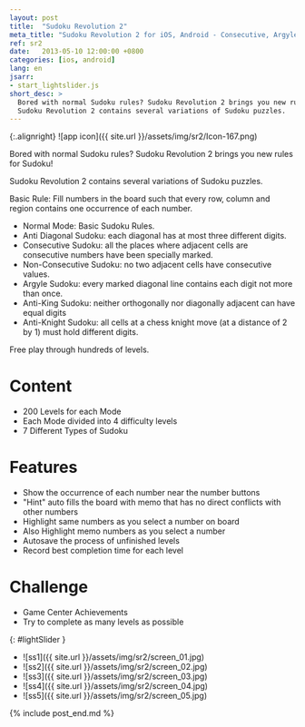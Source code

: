 ```yaml
---
layout: post
title:  "Sudoku Revolution 2"
meta_title: "Sudoku Revolution 2 for iOS, Android - Consecutive, Argyle and more"
ref: sr2
date:   2013-05-10 12:00:00 +0800
categories: [ios, android]
lang: en
jsarr:
- start_lightslider.js
short_desc: >
  Bored with normal Sudoku rules? Sudoku Revolution 2 brings you new rules for Sudoku!
  Sudoku Revolution 2 contains several variations of Sudoku puzzles.
---
```


{:.alignright}
![app icon]({{ site.url }}/assets/img/sr2/Icon-167.png)

Bored with normal Sudoku rules? Sudoku Revolution 2 brings you new rules for Sudoku!

Sudoku Revolution 2 contains several variations of Sudoku puzzles.

Basic Rule: Fill numbers in the board such that every row, column and region contains one occurrence of each number. 

* Normal Mode: Basic Sudoku Rules.
* Anti Diagonal Sudoku: each diagonal has at most three different digits.
* Consecutive Sudoku: all the places where adjacent cells are consecutive numbers have been specially marked.
* Non-Consecutive Sudoku: no two adjacent cells have consecutive values.
* Argyle Sudoku: every marked diagonal line contains each digit not more than once.
* Anti-King Sudoku: neither orthogonally nor diagonally adjacent can have equal digits
* Anti-Knight Sudoku: all cells at a chess knight move (at a distance of 2 by 1) must hold different digits.

Free play through hundreds of levels.

# Content
- 200 Levels for each Mode
- Each Mode divided into 4 difficulty levels
- 7 Different Types of Sudoku

# Features
- Show the occurrence of each number near the number buttons
- "Hint" auto fills the board with memo that has no direct conflicts with other numbers
- Highlight same numbers as you select a number on board
- Also Highlight memo numbers as you select a number
- Autosave the process of unfinished levels
- Record best completion time for each level

# Challenge
- Game Center Achievements
- Try to complete as many levels as possible


{: #lightSlider }
*   ![ss1]({{ site.url }}/assets/img/sr2/screen_01.jpg)
*   ![ss2]({{ site.url }}/assets/img/sr2/screen_02.jpg)
*   ![ss3]({{ site.url }}/assets/img/sr2/screen_03.jpg)
*   ![ss4]({{ site.url }}/assets/img/sr2/screen_04.jpg)
*   ![ss5]({{ site.url }}/assets/img/sr2/screen_05.jpg)

{% include post_end.md %}


